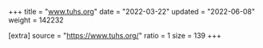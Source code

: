 +++
title = "www.tuhs.org"
date = "2022-03-22"
updated = "2022-06-08"
weight = 142232

[extra]
source = "https://www.tuhs.org/"
ratio = 1
size = 139
+++
